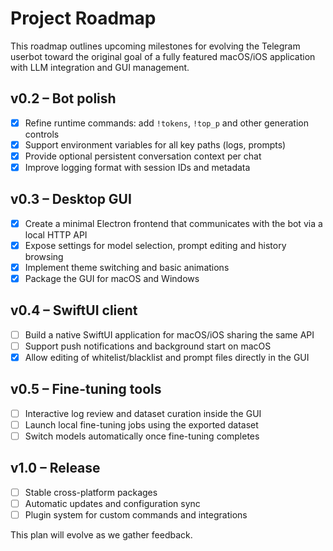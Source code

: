 # Project Roadmap

This roadmap outlines upcoming milestones for evolving the Telegram userbot toward the original goal of a fully featured macOS/iOS application with LLM integration and GUI management.

## v0.2 – Bot polish
- [x] Refine runtime commands: add `!tokens`, `!top_p` and other generation controls
- [x] Support environment variables for all key paths (logs, prompts)
- [x] Provide optional persistent conversation context per chat
- [x] Improve logging format with session IDs and metadata

## v0.3 – Desktop GUI
- [x] Create a minimal Electron frontend that communicates with the bot via a local HTTP API
- [x] Expose settings for model selection, prompt editing and history browsing
- [x] Implement theme switching and basic animations
- [x] Package the GUI for macOS and Windows

## v0.4 – SwiftUI client
- [ ] Build a native SwiftUI application for macOS/iOS sharing the same API
- [ ] Support push notifications and background start on macOS
- [x] Allow editing of whitelist/blacklist and prompt files directly in the GUI

## v0.5 – Fine-tuning tools
- [ ] Interactive log review and dataset curation inside the GUI
- [ ] Launch local fine-tuning jobs using the exported dataset
- [ ] Switch models automatically once fine-tuning completes

## v1.0 – Release
- [ ] Stable cross-platform packages
- [ ] Automatic updates and configuration sync
- [ ] Plugin system for custom commands and integrations

This plan will evolve as we gather feedback.
